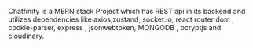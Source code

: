 Chatfinity is a MERN stack Project which has REST api in its backend and utilizes dependencies
like axios,zustand, socket.io, react router dom , cookie-parser, express , jsonwebtoken, MONGODB , bcryptjs and cloudinary.
